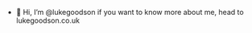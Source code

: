 - 👋 Hi, I’m @lukegoodson if you want to know more about me, head to lukegoodson.co.uk

<!---
lukegoodson/lukegoodson is a ✨ special ✨ repository because its `README.md` (this file) appears on your GitHub profile.
You can click the Preview link to take a look at your changes.
--->
